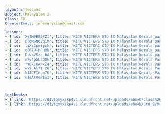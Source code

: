 ```yaml
--- 
layout : lessons 
subject: Malayalam I
class: IX
CreaterEmail: janemaryxiia@gmail.com

lessons: 
- { id: 'Xn1M9B89FZI', title: 'KITE VICTERS STD IX Malayalam(Kerala paadaavali) Class 01 (First Bell-ഫസ്റ്റ് ബെല്‍)' }
- { id: 'pjqMuNQvq1M', title: 'KITE VICTERS STD IX Malayalam(Kerala paadaavali) Class 02 (First Bell-ഫസ്റ്റ് ബെല്‍)' }
- { id: 'lpXqGpmtgik', title: 'KITE VICTERS STD IX Malayalam(Kerala paadaavali) Class 03 (First Bell-ഫസ്റ്റ് ബെല്‍)' }
- { id: 'gC0ZU-MPH8k', title: 'KITE VICTERS STD IX Malayalam(Kerala paadaavali) Class 04 (First Bell-ഫസ്റ്റ് ബെല്‍)' }
- { id: 'DlvkV5zg-hA', title: 'KITE VICTERS STD IX Malayalam(kerala paadaavali) Class 05 (First Bell-ഫസ്റ്റ് ബെല്‍)' }
- { id: 'mVy4p5LsOXk', title: 'KITE VICTERS STD IX Malayalam(Kerala Paadaavali) Class 06 (First Bell-ഫസ്റ്റ് ബെല്‍)' }
- { id: 'r9Qk1KAaxZ4', title: 'KITE VICTERS STD IX Malayalam(Kerala Paadaavali) Class 07 (First Bell-ഫസ്റ്റ് ബെല്‍)' }
- { id: 'wh5qAl71_2U', title: 'KITE VICTERS STD IX Malayalam(Kerala Paadaavali) Class 08 (First Bell-ഫസ്റ്റ് ബെല്‍)' }
- { id: 'k3JCFInLg7U', title: 'KITE VICTERS STD IX Malayalam(Kerala Paadaavali) Class 09 (First Bell-ഫസ്റ്റ് ബെല്‍)' }
- { id: 'ndsAtVePIwI', title: 'KITE VICTERS STD IX Malayalam(Kerala Paadaavali) Class 10 (First Bell-ഫസ്റ്റ് ബെല്‍)' }



textbooks:
- { link: 'https://d1v6qmyxzkp4v1.cloudfront.net/uploads/ebook/Class%209/Malayalam_IX_AT_Vol_1/Malayalam_IX_AT_Vol_1.pdf', title: 'MalayalamI Part -1' , medium: 'Malayalam' }
- { link: 'https://d1v6qmyxzkp4v1.cloudfront.net/uploads/ebook/Std_9/Mal_IX_AT_Vol_2/Mal_IX_AT_Vol_2.pdf', title: 'MalayalamI Part -2' , medium: 'Malayalam' }
---
```

